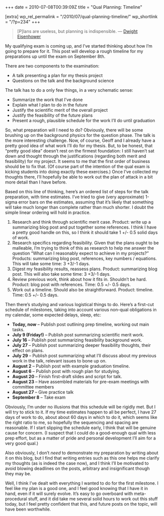 +++
date = 2010-07-08T00:39:09Z
title = "Qual Planning: Timeline"

[extra]
wp_rel_permalink = "/2010/07/qual-planning-timeline/"
wp_shortlink = "/?p=234"
+++

> [P]lans are useless, but planning is indispensible.
> — [Dwight Eisenhower](http://en.wikiquote.org/wiki/Dwight_D._Eisenhower)

My qualifying exam is coming up, and I’ve started thinking about how I’m going
to prepare for it. This post will develop a rough timeline for my preparations
up until the exam on September 8th.

There are two components to the examination:

- A talk presenting a plan for my thesis project
- Questions on the talk and the background science

The talk has to do a only few things, in a very schematic sense:

- Summarize the work that I’ve done
- Explain what I plan to do in the future
- Justify the scientific merit of the overall project
- Justify the feasibility of the future plans
- Present a rough, plausible schedule for the work I’ll do until graduation

So, what preparation will I need to do? Obviously, there will be some brushing
up on the background physics for the question phase. The talk is the more
interesting challenge. Now, of course, Geoff and I already have a pretty good
idea of what work I’ll do for my thesis. But, to be honest, that “pretty good
idea” doesn’t rest on the firmest foundation: I still haven’t sat down and
thought through the justifications (regarding both merit and feasibility) for
my project. It seems to me that the first order of business should be to fix
that. (Of course part of the intention of the qual exam is kicking students
into doing exactly these exercises.) Once I’ve collected my thoughts there,
I’ll hopefully be able to work out the plan of attack in a bit more detail
than I have before.

Based on this line of thinking, here’s an ordered list of steps for the talk
preparation, with time estimates. I’ve tried to give (very approximate)
1-sigma error bars on the estimates, assuming that it’s likely that something
will take much longer than complete rather than much shorter. I doubt the
simple linear ordering will hold in practice.

1. Research and think through scientific merit case. Product: write up a
   summarizing blog post and put together some references. I think I have a
   pretty good handle on this, so I think it should take 1 +/- 0.5 solid days
   of work.
2. Research specifics regarding feasibility. Given that the plans ought to be
   malleable, I’m trying to think of this as research to help me answer the
   question “What can I reasonably expect to achieve in my projects?”
   Products: summarizing blog post, references, key numbers / equations. This
   will take some time: 3 +3/-1 days.
3. Digest my feasibility results, reassess plans. Product: summarizing blog
   post. This will also take some time: 3 +3/-1 days.
4. Review previous work, think about how it fits in. Shouldn’t be hard.
   Product: blog post with references. Time: 0.5 +/- 0.5 days.
5. Work out a timeline. Should also be straightforward. Product: timeline.
   Time: 0.5 +/- 0.5 days.

Then there’s studying and various logistical things to do. Here’s a first-cut
schedule of milestones, taking into account various non-qual obligations in my
calendar, some expected delays, sleep, etc:

- **Today, now** – Publish post outlining prep timeline, working out main
  tasks.
- **July 9 (Friday!)** – Publish post summarizing scientific merit work.
- **July 16** – Publish post summarizing feasibility background work.
- **July 27** – Publish post summarizing deeper feasibility thoughts, their
  effect on plans.
- **July 29** – Publish post summarizing what I’ll discuss about my previous
  work in the talk, relevant issues to bone up on.
- **August 2** – Publish post with example graduation timeline.
- **August 6** – Publish post with rough plan for studying.
- **August 20** – Finish first-draft slides and script for talk.
- **August 23** – Have assembled materials for pre-exam meetings with
  committee members
- **August 27** – Give practice talk
- **September 8** – Take exam

Obviously, I’m under no illusions that this schedule will be rigidly met. But
I will try to stick to it. If my time estimates happen to all be perfect, I
have 27 days of work to do, about about 60 days in which to do it, which seems
like the right ratio to me, so hopefully the sequencing and spacing are
reasonable. If I start slipping the schedule early, I think that will be
genuine cause for concern. (I suspect that I could do a good-enough qual with
less prep effort, but as a matter of pride and personal development I’ll aim
for a very good qual.)

Also obviously, I don’t _need_ to demonstrate my preparation by writing about
it on this blog, but I find that writing entries such as this one helps me
clarify my thoughts (as is indeed the case now), and I think I’ll be motivated
to avoid blowing deadlines on the posts, arbitrary and insignificant though
they may be.

Well, I think I’ve dealt with everything I wanted to do for the first
milestone. I feel like my plan is a good one, and I feel good knowing that I
have it in hand, even if it will surely evolve. It’s easy to go overboard with
meta-procedural stuff, and it did take me several solid hours to work out this
stuff today, but I feel pretty confident that this, and future posts on the
topic, will have been worthwhile.
